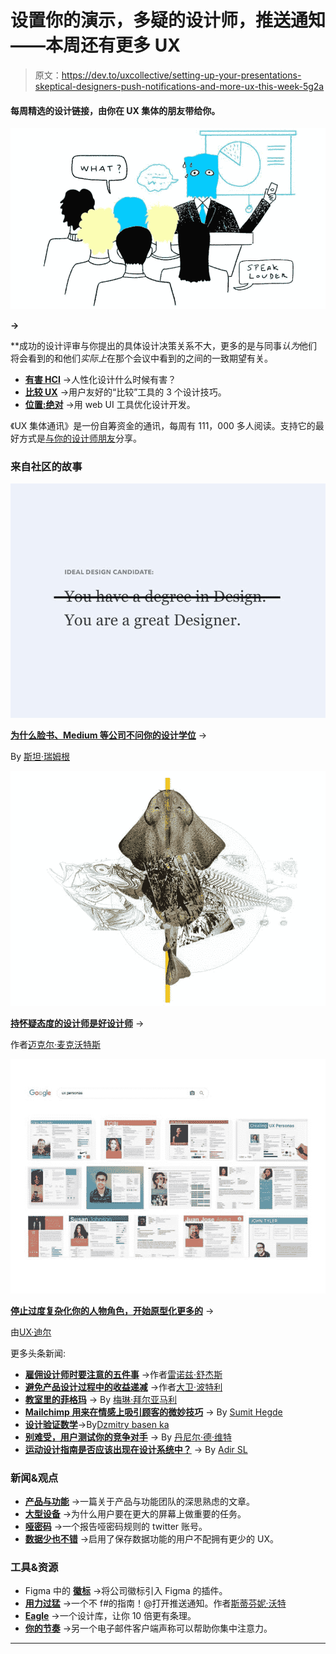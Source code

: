 # 设置你的演示，多疑的设计师，推送通知——本周还有更多 UX

> 原文：<https://dev.to/uxcollective/setting-up-your-presentations-skeptical-designers-push-notifications-and-more-ux-this-week-5g2a>

#### 每周精选的设计链接，由你在 UX 集体的朋友带给你。

[![](img/81fa6002f46ee23f64a1630239a12fce.png)](https://res.cloudinary.com/practicaldev/image/fetch/s--2q3EscOO--/c_limit%2Cf_auto%2Cfl_progressive%2Cq_auto%2Cw_880/https://cdn-images-1.medium.com/max/900/0%2AlxORebAt7-l3LNZp.jpg)

**→**

 **成功的设计评审与你提出的具体设计决策关系不大，更多的是与同事*认为*他们将会看到的和他们*实际上*在那个会议中看到的之间的一致期望有关。

*   [**有害 HCI**](https://www.jussipasanen.com/human-centred-design-considered-harmful/) →人性化设计什么时候有害？
*   [**比较 UX**](https://baymard.com/blog/user-friendly-comparison-tools) →用户友好的“比较”工具的 3 个设计技巧。
*   [**位置:绝对**](https://marinaaisa.com/blog/designing-web-absolute-position/) →用 web UI 工具优化设计开发。

《UX 集体通讯》是一份自筹资金的通讯，每周有 111，000 多人阅读。支持它的最好方式是[与你的设计师朋友](https://newsletter.uxdesign.cc/)分享。

### 来自社区的故事

[![](img/b519b03bdd283ce808719e2a240f32b4.png)](https://res.cloudinary.com/practicaldev/image/fetch/s--I8b_CXkj--/c_limit%2Cf_auto%2Cfl_progressive%2Cq_auto%2Cw_880/https://cdn-images-1.medium.com/max/728/0%2ATu0mCQ6j-abCMgcM.jpg)

[**为什么脸书、Medium 等公司不问你的设计学位**](https://uxdesign.cc/designer-jobs-why-do-you-still-require-a-degree-in-design-fedd73cfc150?source=friends_link&sk=53829dd792fba03e2d532952ad4be555) →

By [斯坦·瑞姆根](https://medium.com/u/84122a64a17f)

[![](img/1151891ef0c422aa6c23b50cb28c64b1.png)](https://res.cloudinary.com/practicaldev/image/fetch/s--nBTSL0TW--/c_limit%2Cf_auto%2Cfl_progressive%2Cq_auto%2Cw_880/https://cdn-images-1.medium.com/max/728/0%2A6aVXLE8ZKQh_gU-H.jpg)

[**持怀疑态度的设计师是好设计师**](https://uxdesign.cc/skeptical-designers-are-good-designers-b1077c0ad75a?source=friends_link&sk=30d4cb62454930bf3c399a586d99d07d) →

作者[迈克尔·麦克沃特斯](https://medium.com/u/4e0bea5561d9)

[![](img/ef3482c15913f9cd90e7f5e51cf30e46.png)](https://res.cloudinary.com/practicaldev/image/fetch/s--Zp6aymv8--/c_limit%2Cf_auto%2Cfl_progressive%2Cq_auto%2Cw_880/https://cdn-images-1.medium.com/max/728/0%2ATasuKd4vJ-TasgVw.jpg)

[**停止过度复杂化你的人物角色，开始原型化更多的**](https://uxdesign.cc/stop-overcomplicating-your-personas-and-start-prototyping-more-1b9a3fca35c9?source=friends_link&sk=b662c08c8efd2cd0e8c78944205dfdb4) →

由[UX·迪尔](https://medium.com/u/cac8380969b)

更多头条新闻:

*   [**雇佣设计师时要注意的五件事**](https://uxdesign.cc/five-things-to-look-out-for-when-hiring-a-designer-eb288879cca8?source=friends_link&sk=2bad9bca560161792bf54d71917bf7f7) →作者[雷诺兹·舒杰斯](https://medium.com/u/e0848b675f5)
*   [**避免产品设计过程中的收益递减**](https://uxdesign.cc/avoiding-diminishing-returns-in-the-product-design-process-54a5929b1a96?source=friends_link&sk=76686a63f9a976e902fd69ed98ca76cc) →作者[大卫·波特利](https://medium.com/u/bf18b5a41f40)
*   [**教室里的菲格玛**](https://uxdesign.cc/figma-in-the-classroom-439814cd9e6d?source=friends_link&sk=03c20f32430283efd197c7097543dcb0) → By [梅琳·拜尔亚马利](https://medium.com/u/1f5088684cf3)
*   [**Mailchimp 用来在情感上吸引顾客的微妙技巧**](https://uxdesign.cc/the-subtle-technique-that-mailchimp-uses-to-emotionally-hook-customers-719acffbb27f?source=friends_link&sk=ceb09b13c2a01e8b685485d9cec35a41) → By [Sumit Hegde](https://medium.com/u/161ab0b0bc28)
*   [**设计验证数学**](https://uxdesign.cc/design-validation-mathematics-47da1c92b07f?source=friends_link&sk=e32fea11c4f940d0b1600bc1bdf51a49)→By[Dzmitry basen ka](https://medium.com/u/7d33a75bc85)
*   [**别难受，用户测试你的竞争对手**](https://uxdesign.cc/dont-feel-bad-user-test-your-competitors-1efbaf662c1?source=friends_link&sk=3b757e2c7742f3ebe24e094ac47d0198) → By [丹尼尔·德·维特](https://medium.com/u/9d393a295b)
*   [**运动设计指南是否应该出现在设计系统中？**](https://uxdesign.cc/should-motion-design-guidelines-appear-in-design-systems-yes-9afa36efbc21?source=friends_link&sk=c83da5974842538cd0a70f7e0a82183c) → By [Adir SL](https://medium.com/u/33e023e403b)

### 新闻&观点

*   [**产品与功能**](https://svpg.com/product-vs-feature-teams/) →一篇关于产品与功能团队的深思熟虑的文章。
*   [**大型设备**](https://www.nngroup.com/articles/large-devices-important-tasks/) →为什么用户要在更大的屏幕上做重要的任务。
*   [**哑密码**](https://twitter.com/dumb_pw_rules) →一个报告哑密码规则的 twitter 账号。
*   [**数据少也不错**](https://timkadlec.com/remembers/2019-08-30-less-data-doesnt-mean-a-lesser-experience/) →启用了保存数据功能的用户不配拥有更少的 UX。

### 工具&资源

*   Figma 中的 [**徽标**](https://www.brandfetch.io/extension/plugin-figma/) →将公司徽标引入 Figma 的插件。
*   [**用力过猛**](https://stephaniewalter.design/blog/the-ultimate-guide-to-not-fck-up-push-notifications/) →一个不 f#的指南！@打开推送通知。作者[斯蒂芬妮·沃特](https://medium.com/u/10705d7f3221)
*   [**Eagle**](https://eagle.cool/) →一个设计库，让你 10 倍更有条理。
*   [**你的节奏**](https://www.yourtempo.co/) →另一个电子邮件客户端声称可以帮助你集中注意力。

* * ***